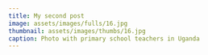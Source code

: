 ```yaml
---
title: My second post
image: assets/images/fulls/16.jpg
thumbnail: assets/images/thumbs/16.jpg
caption: Photo with primary school teachers in Uganda
---
```

